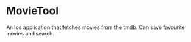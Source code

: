 # MovieTool

An Ios application that fetches movies from the tmdb.
Can save favourite movies and search.
